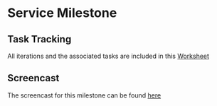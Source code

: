 # Service Milestone

## Task Tracking
All iterations and the associated tasks are included in this [Worksheet](../WORKSHEET.md)

## Screencast
The screencast for this milestone can be found [here]()

